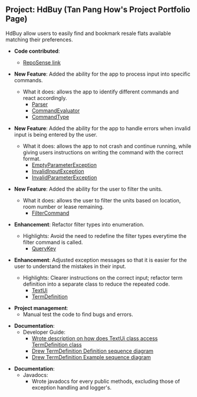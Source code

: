 ## Project: HdBuy (Tan Pang How's Project Portfolio Page)

HdBuy allow users to easily find and bookmark resale flats available matching their preferences.

* **Code contributed**:
    - [RepoSense link](https://nus-cs2113-ay2021s2.github.io/tp-dashboard/?search=&sort=groupTitle&sortWithin=title&since=&timeframe=commit&mergegroup=&groupSelect=groupByRepos&breakdown=false&tabOpen=true&tabType=authorship&tabAuthor=CabbageTime&tabRepo=AY2021S2-CS2113-F10-1%2Ftp%5Bmaster%5D&authorshipIsMergeGroup=false&authorshipFileTypes=docs~functional-code~test-code~other)
  
* **New Feature**: Added the ability for the app to process input into specific commands.
  * What it does: allows the app to identify different commands and react accordingly.
    - [Parser](https://github.com/AY2021S2-CS2113-F10-1/tp/blame/master/src/main/java/seedu/hdbuy/parser/Parser.java)
    - [CommandEvaluator](https://github.com/AY2021S2-CS2113-F10-1/tp/blame/master/src/main/java/seedu/hdbuy/parser/CommandEvaluator.java)
    - [CommandType](https://github.com/AY2021S2-CS2113-F10-1/tp/blame/master/src/main/java/seedu/hdbuy/parser/CommandType.java)
  
* **New Feature**: Added the ability for the app to handle errors when invalid input is being entered by the user.
  * What it does: allows the app to not crash and continue running, while giving users instructions on writing the command with the correct format.
    - [EmptyParameterException](https://github.com/AY2021S2-CS2113-F10-1/tp/blame/master/src/main/java/seedu/hdbuy/common/exception/EmptyParameterException.java)
    - [InvalidInputException](https://github.com/AY2021S2-CS2113-F10-1/tp/blame/master/src/main/java/seedu/hdbuy/common/exception/InvalidInputException.java)
    - [InvalidParameterException](https://github.com/AY2021S2-CS2113-F10-1/tp/blob/master/src/main/java/seedu/hdbuy/common/exception/InvalidParameterException.java)

* **New Feature**: Added the ability for the user to filter the units.
  * What it does: allows the user to filter the units based on location, room number or lease remaining.
    - [FilterCommand](https://github.com/AY2021S2-CS2113-F10-1/tp/blame/master/src/main/java/seedu/hdbuy/command/FilterCommand.java)

<div style="page-break-after: always;"></div>

* **Enhancement**: Refactor filter types into enumeration.
  * Highlights: Avoid the need to redefine the filter types everytime the filter command is called.
    - [QueryKey](https://github.com/AY2021S2-CS2113-F10-1/tp/blame/master/src/main/java/seedu/hdbuy/common/QueryKey.java)

* **Enhancement**: Adjusted exception messages so that it is easier for the user to understand the mistakes in their input.
  * Highlights: Clearer instructions on the correct input; refactor term definition into a separate class to reduce the repeated code.
    - [TextUi](https://github.com/AY2021S2-CS2113-F10-1/tp/blame/master/src/main/java/seedu/hdbuy/ui/TextUi.java)
    - [TermDefinition](https://github.com/AY2021S2-CS2113-F10-1/tp/blame/master/src/main/java/seedu/hdbuy/ui/TermDefinition.java)
  
<div style="page-break-after: always;"></div>

* **Project management**:
  * Manual test the code to find bugs and errors.

<div style="page-break-after: always;"></div>

* **Documentation**:
  * Developer Guide:
    * [Wrote description on how does TextUi class access TermDefinition class](https://github.com/AY2021S2-CS2113-F10-1/tp/blame/master/docs/DeveloperGuide.md)
    * [Drew TermDefinition Definition sequence diagram](https://github.com/AY2021S2-CS2113-F10-1/tp/blame/master/docs/diagrams/TextUiDefinition.puml)
    * [Drew TermDefinition Example sequence diagram](https://github.com/AY2021S2-CS2113-F10-1/tp/blame/master/docs/diagrams/TextUiExample.puml)  

<div style="page-break-after: always;"></div>

* **Documentation**:
  * Javadocs:
    * Wrote javadocs for every public methods, excluding those of exception handling and logger's.
